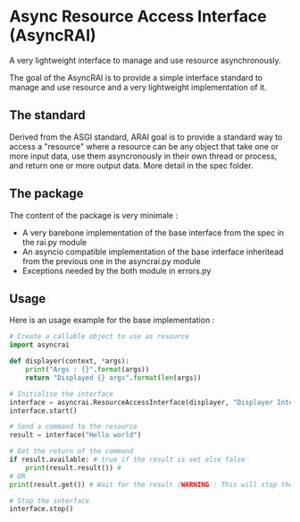 # Async Resource Access Interface (AsyncRAI)
A very lightweight interface to manage and use resource asynchronously.

The goal of the AsyncRAI is to provide a simple interface standard to manage and use resource and a very lightweight implementation of it.

## The standard
Derived from the ASGI standard, ARAI goal is to provide a standard way to access a "resource" where a resource can be any object that take one or more input data, use them asyncronously in their own thread or process, and return one or more output data.
More detail in the spec folder.

## The package
The content of the package is very minimale :
- A very barebone implementation of the base interface from the spec in the 	rai.py module
- An asyncio compatible implementation of the base interface inheritead from 	the previous one in the asyncrai.py module
- Exceptions needed by the both module in errors.py

## Usage
Here is an usage example for the base implementation :

```python
# Create a callable object to use as resource
import asyncrai

def displayer(context, *args):
	print("Args : {}".format(args))
	return "Displayed {} args".format(len(args))

# Initialise the interface
interface = asyncrai.ResourceAccessInterface(displayer, "Displayer Interface")
interface.start()

# Send a command to the resource
result = interface("Hello world")

# Get the return of the command
if result.available: # true if the result is set else false
	print(result.result()) # 
# OR
print(result.get()) # Wait for the result (WARNING : This will stop the process until the result is available)

# Stop the interface
interface.stop()
```